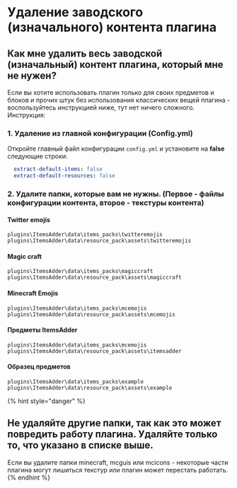 # Удаление заводского (изначального) контента плагина

## Как мне удалить весь заводской (изначальный) контент плагина, который мне не нужен?

Если вы хотите использовать плагин только для своих предметов и блоков и прочих штук без использования классических вещей плагина - воспользуйтесь инструкцией ниже, тут нет ничего сложного.  
Инструкция:  


### 1. Удаление из главной конфигурации (Config.yml)

Откройте главный файл конфигурации `config.yml` и установите на **false** следующие строки:

```yaml
  extract-default-items: false
  extract-default-resources: false
```

### 2. Удалите папки, которые вам не нужны. (Первое - файлы конфигурации контента, второе - текстуры контента)

#### Twitter emojis

`plugins\ItemsAdder\data\items_packs\twitteremojis`  
`plugins\ItemsAdder\data\resource_pack\assets\twitteremojis`

#### Magic craft

`plugins\ItemsAdder\data\items_packs\magiccraft`  
`plugins\ItemsAdder\data\resource_pack\assets\magiccraft`

#### Minecraft Emojis

`plugins\ItemsAdder\data\items_packs\mcemojis`  
`plugins\ItemsAdder\data\resource_pack\assets\mcemojis`

#### Предметы ItemsAdder

`plugins\ItemsAdder\data\items_packs\mcemojis`  
`plugins\ItemsAdder\data\resource_pack\assets\itemsadder`

####  Образец предметов

`plugins\ItemsAdder\data\items_packs\example`  
`plugins\ItemsAdder\data\resource_pack\assets\example`

{% hint style="danger" %}
## Не удаляйте другие папки, так как это может повредить работу плагина. Удаляйте только то, что указано в списке выше.

Если вы удалите папки minecraft, mcguis или mcicons - некоторые части плагина могут лишиться текстур или плагин может перестать работать.
{% endhint %}



